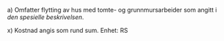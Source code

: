 a) Omfatter flytting av hus med tomte- og grunnmursarbeider som angitt i *den spesielle beskrivelsen*.

x) Kostnad angis som rund sum. Enhet: RS

